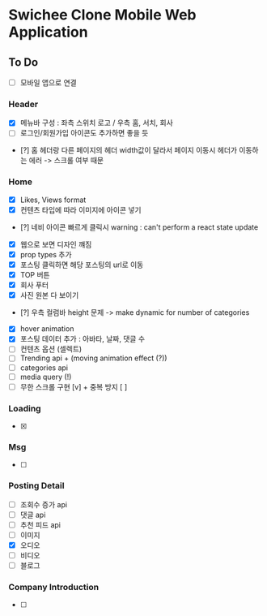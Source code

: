 # Swichee Clone Mobile Web Application

## To Do

- [ ] 모바일 앱으로 연결

### Header

- [x] 메뉴바 구성 : 좌측 스위치 로고 / 우측 홈, 서치, 회사
- [ ] 로그인/회원가입 아이콘도 추가하면 좋을 듯
- [?] 홈 헤더랑 다른 페이지의 헤더 width값이 달라서 페이지 이동시 헤더가 이동하는 에러 -> 스크롤 여부 때문

### Home

- [x] Likes, Views format
- [x] 컨텐츠 타입에 따라 이미지에 아이콘 넣기
- [?] 네비 아이콘 빠르게 클릭시 warning : can't perform a react state update
- [x] 웹으로 보면 디자인 꺠짐
- [x] prop types 추가
- [x] 포스팅 클릭하면 해당 포스팅의 url로 이동
- [x] TOP 버튼
- [x] 회사 푸터
- [x] 사진 원본 다 보이기
- [?] 우측 컬럼바 height 문제 -> make dynamic for number of categories
- [x] hover animation
- [x] 포스팅 데이터 추가 : 아바타, 날짜, 댓글 수
- [ ] 컨텐츠 옵션 (셀렉트)
- [ ] Trending api + (moving animation effect (?))
- [ ] categories api
- [ ] media query (!)
- [ ] 무한 스크롤 구현 [v] + 중복 방지 [ ]

### Loading

- [x]

### Msg

- [ ]

### Posting Detail

- [ ] 조회수 증가 api
- [ ] 댓글 api
- [ ] 추천 피드 api
- [ ] 이미지
- [x] 오디오
- [ ] 비디오
- [ ] 블로그

### Company Introduction

- [ ]
